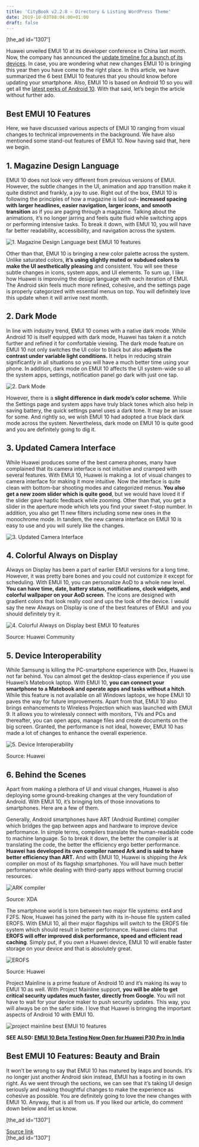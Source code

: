 ```yaml
---
title: 'CityBook v2.2.8 – Directory & Listing WordPress Theme'
date: 2019-10-03T08:04:00+01:00
draft: false
---
```


\[the\_ad id='1307'\]  
  

  

Huawei unveiled EMUI 10 at its developer conference in China last month. Now, the company has announced the [update timeline for a bunch of its devices](https://beebom.com/huawei-confirms-33-devices-for-emui-10-beta-program-more-to-be-added-soon/). In case, you are wondering what new changes EMUI 10 is bringing this year then you have come to the right place. In this article, we have summarized the 6 best EMUI 10 features that you should know before updating your smartphone. Also, EMUI 10 is based on Android 10 so you will get all the [latest perks of Android 10](https://beebom.com/android-q-features/). With that said, let’s begin the article without further ado.  

Best EMUI 10 Features
---------------------

  

Here, we have discussed various aspects of EMUI 10 ranging from visual changes to technical improvements in the background. We have also mentioned some stand-out features of EMUI 10. Now having said that, here we begin.  

1\. Magazine Design Language
----------------------------

  

EMUI 10 does not look very different from previous versions of EMUI. However, the subtle changes in the UI, animation and app transition make it quite distinct and frankly, a joy to use. Right out of the box, EMUI 10 is following the principles of how a magazine is laid out– **increased spacing with larger headlines, easier navigation, larger icons, and smooth transition** as if you are paging through a magazine. Talking about the animations, it’s no longer jarring and feels quite fluid while switching apps or performing intensive tasks. To break it down, with EMUI 10, you will have far better readability, accessibility, and navigation across the system.  

![1. Magazine Design Language best EMUI 10 features](https://beebom.com/wp-content/uploads/2019/10/1.-Magazine-Design-Language.jpg)

Other than that, EMUI 10 is bringing a new color palette across the system. Unlike saturated colors, **it’s using slightly muted or subdued colors to make the UI aesthetically pleasing** and consistent. You will see these subtle changes in icons, system apps, and UI elements. To sum up, I like how Huawei is improving the design language with each iteration of EMUI. The Android skin feels much more refined, cohesive, and the settings page is properly categorized with essential menus on top. You will definitely love this update when it will arrive next month.  

2\. Dark Mode
-------------

  

In line with industry trend, EMUI 10 comes with a native dark mode. While Android 10 is itself equipped with dark mode, Huawei has taken it a notch further and refined it for comfortable viewing. The dark mode feature on EMUI 10 not only switches the UI color to black but also **adjusts the contrast under variable light conditions.** It helps in reducing strain significantly in all situations so you will have a much better time using your phone. In addition, dark mode on EMUI 10 affects the UI system-wide so all the system apps, settings, notification panel go dark with just one tap.  

![2. Dark Mode](https://beebom.com/wp-content/uploads/2019/10/2.-Dark-Mode.jpg)

However, there is a **slight difference in dark mode’s color scheme**. While the Settings page and system apps have truly black tones which also help in saving battery, the quick settings panel uses a dark tone. It may be an issue for some. And rightly so, we wish EMUI 10 had adopted a true black dark mode across the system. Nevertheless, dark mode on EMUI 10 is quite good and you are definitely going to dig it.  

3\. Updated Camera Interface
----------------------------

  

While Huawei produces some of the best camera phones, many have complained that its camera interface is not intuitive and cramped with several features. With EMUI 10, Huawei is making a  lot of visual changes to camera interface for making it more intuitive. Now the interface is quite clean with bottom-bar shooting modes and categorized menus. **You also get a new zoom slider which is quite good**, but we would have loved it if the slider gave haptic feedback while zooming. Other than that, you get a slider in the aperture mode which lets you find your sweet f-stop number. In addition, you also get 11 new filters including some new ones in the monochrome mode. In tandem, the new camera interface on EMUI 10 is easy to use and you will surely like the changes.

  
  

  

![3. Updated Camera Interface](https://beebom.com/wp-content/uploads/2019/10/3.-Updated-Camera-Interface.jpg)

4\. Colorful Always on Display
------------------------------

  

Always on Display has been a part of earlier EMUI versions for a long time. However, it was pretty bare bones and you could not customize it except for scheduling. With EMUI 10, you can personalize AoD to a whole new level. **You can have time, date, battery status, notifications, clock widgets, and colorful wallpaper on your AoD screen**. The icons are designed with gradient colors that look really cool and ups the look of the device. I would say the new Always on Display is one of the best features of EMUI  and you should definitely try it.  

![4. Colorful Always on Display best EMUI 10 features](https://beebom.com/wp-content/uploads/2019/10/4.-Colorful-Always-on-Display.jpg)

Source: Huawei Community

5\. Device Interoperability
---------------------------

  

While Samsung is killing the PC-smartphone experience with Dex, Huawei is not far behind. You can almost get the desktop-class experience if you use Huawei’s Matebook laptop. With EMUI 10, **you can connect your smartphone to a Matebook and operate apps and tasks without a hitch**. While this feature is not available on all Windows laptops, we hope EMUI 10 paves the way for future improvements. Apart from that, EMUI 10 also brings enhancements to Wireless Projection which was launched with EMUI 9. It allows you to wirelessly connect with monitors, TVs and PCs and thereafter, you can open apps, manage files and create documents on the big screen. Granted, the performance is not ideal, however, EMUI 10 has made a lot of changes to enhance the overall experience.  

![5. Device Interoperability](https://beebom.com/wp-content/uploads/2019/10/5.-Device-Interoperability.jpg)

Source: Huawei

6\. Behind the Scenes
---------------------

  

Apart from making a plethora of UI and visual changes, Huawei is also deploying some ground-breaking changes at the very foundation of Android. With EMUI 10, it’s bringing lots of those innovations to smartphones. Here are a few of them.  

Generally, Android smartphones have ART (Android Runtime) compiler which bridges the gap between apps and hardware to improve device performance. In simple terms, compilers translate the human-readable code to machine language. So to break it down, the better the compiler is at translating the code, the better the efficiency ergo better performance. **Huawei has developed its own compiler named Ark and is said to have better efficiency than ART.** And with EMUI 10, Huawei is shipping the Ark compiler on most of its flagship smartphones. You will have much better performance while dealing with third-party apps without burning crucial resources.  

![ARK compiler](https://beebom.com/wp-content/uploads/2019/10/ARK-compiler.jpg)

Source: XDA

The smartphone world is torn between two major file systems: ext4 and F2FS. Now, Huawei has joined the party with its in-house file system called EROFS. With EMUI 10, all their major flagships will switch to the EROFS file system which should result in better performance. Huawei claims that **EROFS will offer improved disk performance, speed and efficient read caching**. Simply put, if you own a Huawei device, EMUI 10 will enable faster storage on your device and that is absolutely great.  

![EROFS](https://beebom.com/wp-content/uploads/2019/10/EROFS.jpg)

Source: Huawei

Project Mainline is a prime feature of Android 10 and it’s making its way to EMUI 10 as well. With Project Mainline support, **you will be able to get critical security updates much faster, directly from Google**. You will not have to wait for your device maker to push security updates. This way, you will always be on the safer side. I love that Huawei is bringing the important aspects of Android 10 with EMUI 10.  

![project mainline best EMUI 10 features](https://beebom.com/wp-content/uploads/2019/10/project-mainline.jpg)

**SEE ALSO: [EMUI 10 Beta Testing Now Open for Huawei P30 Pro in India](https://beebom.com/emui-10-beta-testing-p30-pro/)**  

Best EMUI 10 Features: Beauty and Brain
---------------------------------------

  

It won’t be wrong to say that EMUI 10 has matured by leaps and bounds. It’s no longer just another Android skin instead, EMUI has a footing in its own right. As we went through the sections, we can see that it’s taking UI design seriously and making thoughtful changes to make the experience as cohesive as possible. You are definitely going to love the new changes with EMUI 10. Anyway, that is all from us. If you liked our article, do comment down below and let us know.  

  
\[the\_ad id='1307'\]  
  
[Source link](https://beebom.com/6-best-emui-10-features-you-should-know/)  
\[the\_ad id='1307'\]